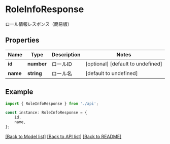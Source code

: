 # RoleInfoResponse

ロール情報レスポンス（簡易版）

## Properties

Name | Type | Description | Notes
------------ | ------------- | ------------- | -------------
**id** | **number** | ロールID | [optional] [default to undefined]
**name** | **string** | ロール名 | [default to undefined]

## Example

```typescript
import { RoleInfoResponse } from './api';

const instance: RoleInfoResponse = {
    id,
    name,
};
```

[[Back to Model list]](../README.md#documentation-for-models) [[Back to API list]](../README.md#documentation-for-api-endpoints) [[Back to README]](../README.md)

